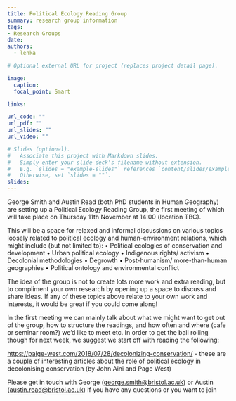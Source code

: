 ```yaml
---
title: Political Ecology Reading Group
summary: research group information
tags:
- Research Groups
date: 
authors:
  - lenka

# Optional external URL for project (replaces project detail page).

image:
  caption: 
  focal_point: Smart

links:

url_code: ""
url_pdf: ""
url_slides: ""
url_video: ""

# Slides (optional).
#   Associate this project with Markdown slides.
#   Simply enter your slide deck's filename without extension.
#   E.g. `slides = "example-slides"` references `content/slides/example-slides.md`.
#   Otherwise, set `slides = ""`.
slides: 
---
```


George Smith and Austin Read (both PhD students in Human Geography) are setting up a Political Ecology Reading Group, the first meeting of which will take place on Thursday 11th November at 14:00 (location TBC).

This will be a space for relaxed and informal discussions on various topics loosely related to political ecology and human-environment relations, which might include (but not limited to):
• Political ecologies of conservation and development
• Urban political ecology
• Indigenous rights/ activism
• Decolonial methodologies
• Degrowth
• Post-humanism/ more-than-human geographies
• Political ontology and environmental conflict

The idea of the group is not to create lots more work and extra reading, but to compliment your own research by opening up a space to discuss and share ideas. If any of these topics above relate to your own work and interests, it would be great if you could come along!

In the first meeting we can mainly talk about what we might want to get out of the group, how to structure the readings, and how often and where (cafe or seminar room?) we’d like to meet etc. In order to get the ball rolling though for next week, we suggest we start off with reading the following:

https://paige-west.com/2018/07/28/decolonizing-conservation/ - these are a couple of interesting articles about the role of political ecology in decolonising conservation (by John Aini and Page West)

Please get in touch with George (george.smith@bristol.ac.uk) or Austin (austin.read@bristol.ac.uk) if you have any questions or you want to join

